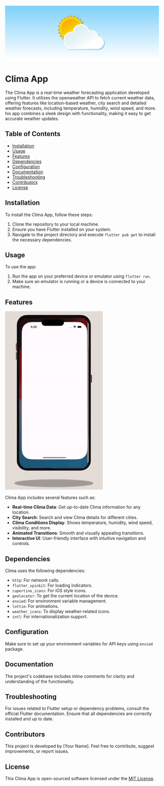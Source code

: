 ![Clima App Banner](images/clima_banner.png)

# Clima App

The Clima App is a real-time weather forecasting application developed using Flutter. It utilizes the openweather API to fetch current weather data, offering features like location-based weather, city search and detailed weather forecasts, including temperature, humidity, wind speed, and more. his app combines a sleek design with functionality, making it easy to get accurate weather updates.

## Table of Contents

- [Installation](#installation)
- [Usage](#usage)
- [Features](#features)
- [Dependencies](#dependencies)
- [Configuration](#configuration)
- [Documentation](#documentation)
- [Troubleshooting](#troubleshooting)
- [Contributors](#contributors)
- [License](#license)

## Installation

To install the Clima App, follow these steps:

1. Clone the repository to your local machine.
2. Ensure you have Flutter installed on your system.
3. Navigate to the project directory and execute `flutter pub get` to install the necessary dependencies.

## Usage

To use the app:

1. Run the app on your preferred device or emulator using `flutter run`.
2. Make sure an emulator is running or a device is connected to your machine.

## Features

![Clima App Gif](images/clima_frame.gif)

Clima App includes several features such as:

- **Real-time Clima Data**: Get up-to-date Clima information for any location.
- **City Search**: Search and view Clima details for different cities.
- **Clima Conditions Display**: Shows temperature, humidity, wind speed, visibility, and more.
- **Animated Transitions**: Smooth and visually appealing transitions.
- **Interactive UI**: User-friendly interface with intuitive navigation and controls.

## Dependencies

Clima uses the following dependencies:

- `http`: For network calls.
- `flutter_spinkit`: For loading indicators.
- `cupertino_icons`: For iOS style icons.
- `geolocator`: To get the current location of the device.
- `envied`: For environment variable management.
- `lottie`: For animations.
- `weather_icons`: To display weather-related icons.
- `intl`: For internationalization support.

## Configuration

Make sure to set up your environment variables for API keys using `envied` package.

## Documentation

The project's codebase includes inline comments for clarity and understanding of the functionality.

## Troubleshooting

For issues related to Flutter setup or dependency problems, consult the official Flutter documentation. Ensure that all dependencies are correctly installed and up to date.

## Contributors

This project is developed by [Your Name]. Feel free to contribute, suggest improvements, or report issues.

## License

This Clima App is open-sourced software licensed under the [MIT License](https://opensource.org/licenses/MIT).
